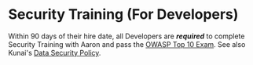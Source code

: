 # Security Training (For Developers)

Within 90 days of their hire date, all Developers are **_required_** to complete Security Training with Aaron and pass the [OWASP Top 10 Exam](https://docs.google.com/forms/d/e/1FAIpQLSeG4bx4OXcstQcJ6IejI3zG8jeDKXg6HWFFzAYgFzOrvKnbfA/viewform?usp=sf_link). See also Kunai's [Data Security Policy](https://github.com/btorreskunai/Kunai-handbook/blob/master/2.%20Policies%20%26%20Procedures/N.%20Data%20Security%20%26%20Data%20Leakage%20Prevention.md).
